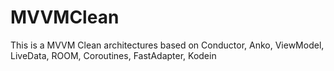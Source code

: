 # MVVMClean
This is a MVVM Clean architectures based on Conductor, Anko, ViewModel, LiveData, ROOM, Coroutines, FastAdapter, Kodein
